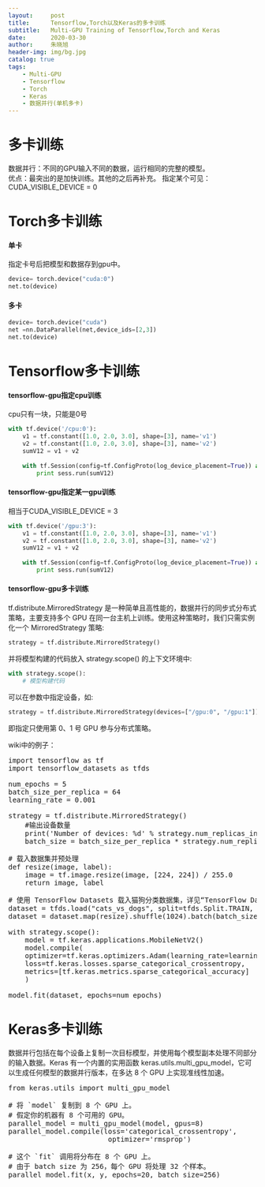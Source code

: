 ```yaml
---
layout:     post
title:      Tensorflow,Torch以及Keras的多卡训练
subtitle:   Multi-GPU Training of Tensorflow,Torch and Keras
date:       2020-03-30
author:     朱晓旭
header-img: img/bg.jpg
catalog: true
tags:
    - Multi-GPU
    - Tensorflow
    - Torch
    - Keras
    - 数据并行(单机多卡)
---
```

# 多卡训练
数据并行：不同的GPU输入不同的数据，运行相同的完整的模型。    
优点：最突出的是加快训练。其他的之后再补充。
指定某个可见：CUDA_VISIBLE_DEVICE = 0

# Torch多卡训练
#### 单卡
指定卡号后把模型和数据存到gpu中。
```python
device= torch.device("cuda:0")
net.to(device)
```
#### 多卡
```python
device= torch.device("cuda")
net =nn.DataParallel(net,device_ids=[2,3])
net.to(device)
```

# Tensorflow多卡训练
#### tensorflow-gpu指定cpu训练
cpu只有一块，只能是0号
```python
with tf.device('/cpu:0'):
	v1 = tf.constant([1.0, 2.0, 3.0], shape=[3], name='v1')
	v2 = tf.constant([1.0, 2.0, 3.0], shape=[3], name='v2')
	sumV12 = v1 + v2
    
	with tf.Session(config=tf.ConfigProto(log_device_placement=True)) as sess:
		print sess.run(sumV12)
```
#### tensorflow-gpu指定某一gpu训练
相当于CUDA_VISIBLE_DEVICE = 3
```python
with tf.device('/gpu:3'):
	v1 = tf.constant([1.0, 2.0, 3.0], shape=[3], name='v1')
	v2 = tf.constant([1.0, 2.0, 3.0], shape=[3], name='v2')
	sumV12 = v1 + v2
    
	with tf.Session(config=tf.ConfigProto(log_device_placement=True)) as sess:
		print sess.run(sumV12)
```
#### tensorflow-gpu多卡训练
tf.distribute.MirroredStrategy 是一种简单且高性能的，数据并行的同步式分布式策略，主要支持多个 GPU 在同一台主机上训练。使用这种策略时，我们只需实例化一个 MirroredStrategy 策略:    
```python
strategy = tf.distribute.MirroredStrategy()
```
并将模型构建的代码放入 strategy.scope() 的上下文环境中:
```python
with strategy.scope():
	# 模型构建代码
```
可以在参数中指定设备，如:
```python
strategy = tf.distribute.MirroredStrategy(devices=["/gpu:0", "/gpu:1"])
```
即指定只使用第 0、1 号 GPU 参与分布式策略。     

wiki中的例子：
<pre>
import tensorflow as tf
import tensorflow_datasets as tfds

num_epochs = 5
batch_size_per_replica = 64
learning_rate = 0.001

strategy = tf.distribute.MirroredStrategy()
	#输出设备数量
	print('Number of devices: %d' % strategy.num_replicas_in_sync)  
	batch_size = batch_size_per_replica * strategy.num_replicas_in_sync

# 载入数据集并预处理
def resize(image, label):
	image = tf.image.resize(image, [224, 224]) / 255.0
	return image, label

# 使用 TensorFlow Datasets 载入猫狗分类数据集，详见“TensorFlow Datasets数据集载入”一章
dataset = tfds.load("cats_vs_dogs", split=tfds.Split.TRAIN, as_supervised=True)
dataset = dataset.map(resize).shuffle(1024).batch(batch_size)

with strategy.scope():
	model = tf.keras.applications.MobileNetV2()
	model.compile(
	optimizer=tf.keras.optimizers.Adam(learning_rate=learning_rate),
	loss=tf.keras.losses.sparse_categorical_crossentropy,
	metrics=[tf.keras.metrics.sparse_categorical_accuracy]
	)

model.fit(dataset, epochs=num_epochs)
</pre>

# Keras多卡训练
数据并行包括在每个设备上复制一次目标模型，并使用每个模型副本处理不同部分的输入数据。Keras 有一个内置的实用函数 keras.utils.multi_gpu_model，它可以生成任何模型的数据并行版本，在多达 8 个 GPU 上实现准线性加速。    
<pre>
from keras.utils import multi_gpu_model

# 将 `model` 复制到 8 个 GPU 上。
# 假定你的机器有 8 个可用的 GPU。
parallel_model = multi_gpu_model(model, gpus=8)
parallel_model.compile(loss='categorical_crossentropy',
						optimizer='rmsprop')

# 这个 `fit` 调用将分布在 8 个 GPU 上。
# 由于 batch size 为 256，每个 GPU 将处理 32 个样本。
parallel_model.fit(x, y, epochs=20, batch_size=256)
</pre>



